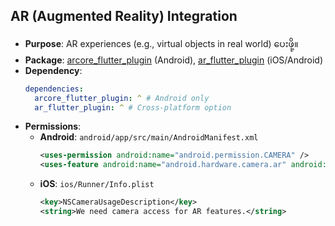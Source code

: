 ## AR (Augmented Reality) Integration

- **Purpose**: AR experiences (e.g., virtual objects in real world) ပေးဖို့။
- **Package**: [arcore_flutter_plugin](https://pub.dev/packages/arcore_flutter_plugin) (Android), [ar_flutter_plugin](https://pub.dev/packages/ar_flutter_plugin) (iOS/Android)
- **Dependency**:
  ```yaml
  dependencies:
    arcore_flutter_plugin: ^ # Android only
    ar_flutter_plugin: ^ # Cross-platform option
  ```
- **Permissions**:
  - **Android**: `android/app/src/main/AndroidManifest.xml`
    ```xml
    <uses-permission android:name="android.permission.CAMERA" />
    <uses-feature android:name="android.hardware.camera.ar" android:required="true" />
    ```
  - **iOS**: `ios/Runner/Info.plist`
    ```xml
    <key>NSCameraUsageDescription</key>
    <string>We need camera access for AR features.</string>
    ```
